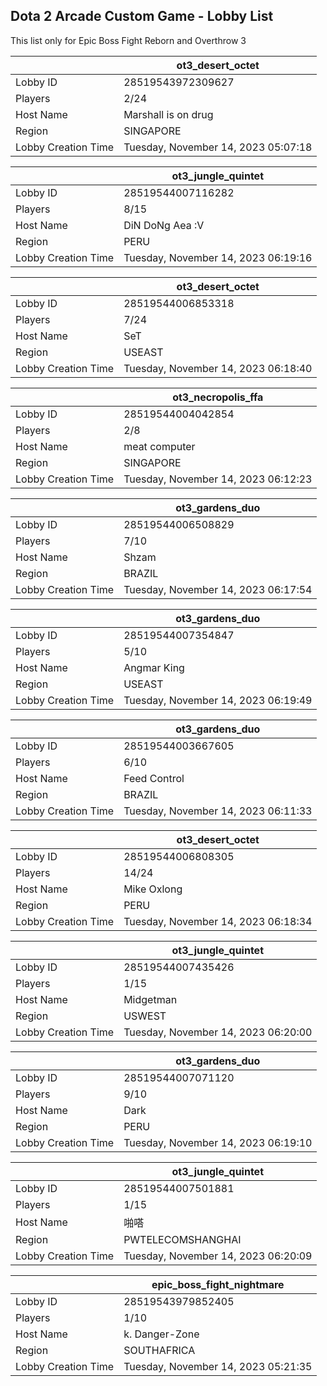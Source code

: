 ## Dota 2 Arcade Custom Game - Lobby List

This list only for Epic Boss Fight Reborn and Overthrow 3

|  | ot3_desert_octet |
| ------ | ------ |
| Lobby ID | 28519543972309627 |
| Players | 2/24 |
| Host Name | Marshall is on drug |
| Region | SINGAPORE |
| Lobby Creation Time | Tuesday, November 14, 2023 05:07:18 |


|  | ot3_jungle_quintet |
| ------ | ------ |
| Lobby ID | 28519544007116282 |
| Players | 8/15 |
| Host Name | DiN DoNg  Aea :V |
| Region | PERU |
| Lobby Creation Time | Tuesday, November 14, 2023 06:19:16 |


|  | ot3_desert_octet |
| ------ | ------ |
| Lobby ID | 28519544006853318 |
| Players | 7/24 |
| Host Name | SeT |
| Region | USEAST |
| Lobby Creation Time | Tuesday, November 14, 2023 06:18:40 |


|  | ot3_necropolis_ffa |
| ------ | ------ |
| Lobby ID | 28519544004042854 |
| Players | 2/8 |
| Host Name | meat computer |
| Region | SINGAPORE |
| Lobby Creation Time | Tuesday, November 14, 2023 06:12:23 |


|  | ot3_gardens_duo |
| ------ | ------ |
| Lobby ID | 28519544006508829 |
| Players | 7/10 |
| Host Name | Shzam |
| Region | BRAZIL |
| Lobby Creation Time | Tuesday, November 14, 2023 06:17:54 |


|  | ot3_gardens_duo |
| ------ | ------ |
| Lobby ID | 28519544007354847 |
| Players | 5/10 |
| Host Name | Angmar King |
| Region | USEAST |
| Lobby Creation Time | Tuesday, November 14, 2023 06:19:49 |


|  | ot3_gardens_duo |
| ------ | ------ |
| Lobby ID | 28519544003667605 |
| Players | 6/10 |
| Host Name | Feed Control |
| Region | BRAZIL |
| Lobby Creation Time | Tuesday, November 14, 2023 06:11:33 |


|  | ot3_desert_octet |
| ------ | ------ |
| Lobby ID | 28519544006808305 |
| Players | 14/24 |
| Host Name | Mike Oxlong |
| Region | PERU |
| Lobby Creation Time | Tuesday, November 14, 2023 06:18:34 |


|  | ot3_jungle_quintet |
| ------ | ------ |
| Lobby ID | 28519544007435426 |
| Players | 1/15 |
| Host Name | Midgetman |
| Region | USWEST |
| Lobby Creation Time | Tuesday, November 14, 2023 06:20:00 |


|  | ot3_gardens_duo |
| ------ | ------ |
| Lobby ID | 28519544007071120 |
| Players | 9/10 |
| Host Name | Dark |
| Region | PERU |
| Lobby Creation Time | Tuesday, November 14, 2023 06:19:10 |


|  | ot3_jungle_quintet |
| ------ | ------ |
| Lobby ID | 28519544007501881 |
| Players | 1/15 |
| Host Name | 啪嗒 |
| Region | PWTELECOMSHANGHAI |
| Lobby Creation Time | Tuesday, November 14, 2023 06:20:09 |


|  | epic_boss_fight_nightmare |
| ------ | ------ |
| Lobby ID | 28519543979852405 |
| Players | 1/10 |
| Host Name | k. Danger-Zone |
| Region | SOUTHAFRICA |
| Lobby Creation Time | Tuesday, November 14, 2023 05:21:35 |



